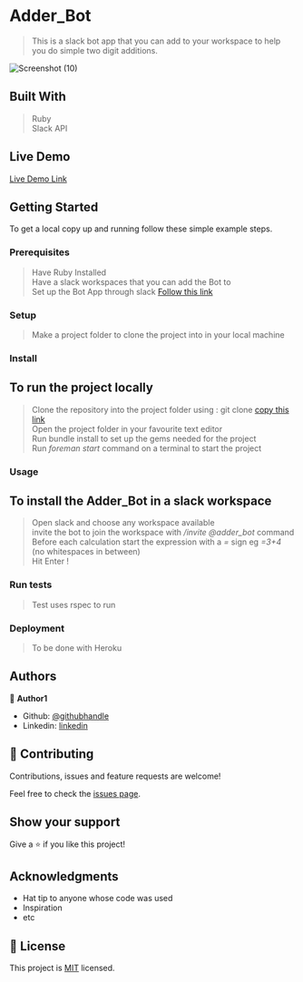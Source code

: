 # Adder_Bot

> This is a slack bot app that you can add to your workspace to help you do simple two digit additions.

![Screenshot (10)](https://user-images.githubusercontent.com/46542515/103012611-e531a880-454c-11eb-9a5c-71609ed3692e.png)



## Built With

> Ruby<br/>
> Slack API<br/>

## Live Demo

[Live Demo Link](https://livedemo.com)


## Getting Started

To get a local copy up and running follow these simple example steps.

### Prerequisites
> Have Ruby Installed <br/>
> Have a slack workspaces that you can add the Bot to<br/>
> Set up the Bot App through slack [Follow this link](https://api.slack.com/)

### Setup
> Make a project folder to clone the project into in your local machine

### Install

## To run the project locally
> Clone the repository into the project folder using : git clone [copy this link](https://github.com/Elukoye/Adder_Bot.git)<br/>
> Open the project folder in your favourite text editor<br/>
> Run bundle install to set up the gems needed for the project<br/>
> Run _foreman start_ command on a terminal to start the project<br/>

### Usage

## To install the Adder_Bot in a slack workspace
> Open slack and choose any workspace available<br/>
> invite the bot to join the workspace with */invite @adder_bot* command<br/>
> Before each calculation start the expression with a *=* sign eg *=3+4* (no whitespaces in between)<br/>
> Hit Enter !<br/>

### Run tests
> Test uses rspec to run 

### Deployment
> To be done with Heroku


## Authors

👤 **Author1**

- Github: [@githubhandle](https://github.com/Elukoye)
- Linkedin: [linkedin](https://www.linkedin.com/in/eelukoye/)


## 🤝 Contributing

Contributions, issues and feature requests are welcome!

Feel free to check the [issues page](https://github.com/Elukoye/Adder_Bot/issues).

## Show your support

Give a ⭐️ if you like this project!

## Acknowledgments

- Hat tip to anyone whose code was used
- Inspiration
- etc

## 📝 License

This project is [MIT](lic.url) licensed.
